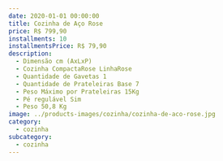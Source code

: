 ```yaml
---
date: 2020-01-01 00:00:00
title: Cozinha de Aço Rose
price: R$ 799,90
installments: 10
installmentsPrice: R$ 79,90
description:
  - Dimensão cm (AxLxP)
  - Cozinha CompactaRose LinhaRose
  - Quantidade de Gavetas 1
  - Quantidade de Prateleiras Base 7
  - Peso Máximo por Prateleiras 15Kg
  - Pé regulável Sim
  - Peso 50,8 Kg
image: ../products-images/cozinha/cozinha-de-aco-rose.jpg
category:
  - cozinha
subcategory:
  - cozinha
---
```

